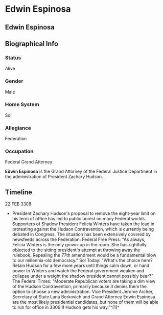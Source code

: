 # Edwin Espinosa
## Edwin Espinosa

		

## Biographical Info

### Status

Alive

### Gender

Male

### Home System

Sol

### Allegiance

Federation

### Occupation

Federal Grand Attorney

**Edwin Espinosa** is the Grand Attorney of the Federal Justice Department in the administration of President Zachary Hudson.

## Timeline

22 FEB 3308

- President Zachary Hudson's proposal to remove the eight-year limit on his term of office has led to public unrest on many Federal worlds. Supporters of Shadow President Felicia Winters have taken the lead in protesting against the Hudson Contravention, which is currently being debated in Congress. The situation has been extensively covered by newsfeeds across the Federation:
Federal Free Press: "As always, Felicia Winters is the only grown-up in the room. She has rightfully objected to the sitting president's attempt at throwing away the rulebook. Repealing the 77th amendment would be a fundamental blow to our millennia-old democracy."
Sol Today: "What's the choice here? Retain Hudson for a few more years until things calm down, or hand power to Winters and watch the Federal government weaken and collapse under a weight the shadow president cannot possibly bear?"
The Federal Times: "Moderate Republican voters are taking a dim view of the Hudson Contravention, primarily because it denies them the option to choose a new administration. Vice President Jerome Archer, Secretary of State Lana Berkovich and Grand Attorney Edwin Espinosa are the most likely presidential candidates, but none of them will be able to run for office in 3309 if Hudson gets his way."^[1]^